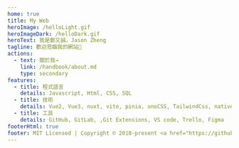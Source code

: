 ```yaml
---
home: true
title: My Web
heroImage: /helloLight.gif
heroImageDark: /helloDark.gif
heroText: 我是鄭又誠，Jason Zheng
tagline: 歡迎蒞臨我的網站👋
actions:
  - text: 關於我→
    link: /handbook/about.md
    type: secondary
features:
  - title: 程式語言
    details: Javascript, Html, CSS, SQL
  - title: 技術
    details: Vue2, Vue3, nuxt, vite, pinia, unoCSS, TailwindCss, nativeUI
  - title: 工具
    details: GitHub, GitLab, ,Git Extensions, VS code, Trello, Figma
footerHtml: true
footer: MIT Licensed | Copyright © 2018-present <a href="https://github.com/JasonZheng0917">Jason Zheng</a>
---
```

